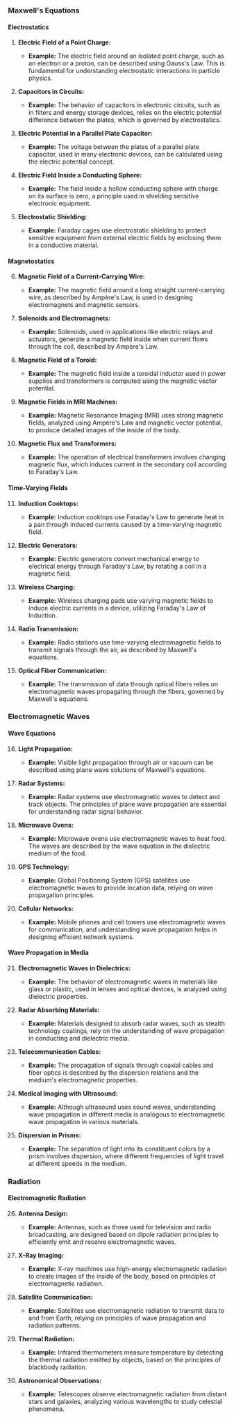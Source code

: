 ### Maxwell's Equations

#### **Electrostatics**

1. **Electric Field of a Point Charge:**
   - **Example:** The electric field around an isolated point charge, such as an electron or a proton, can be described using Gauss's Law. This is fundamental for understanding electrostatic interactions in particle physics.

2. **Capacitors in Circuits:**
   - **Example:** The behavior of capacitors in electronic circuits, such as in filters and energy storage devices, relies on the electric potential difference between the plates, which is governed by electrostatics.

3. **Electric Potential in a Parallel Plate Capacitor:**
   - **Example:** The voltage between the plates of a parallel plate capacitor, used in many electronic devices, can be calculated using the electric potential concept.

4. **Electric Field Inside a Conducting Sphere:**
   - **Example:** The field inside a hollow conducting sphere with charge on its surface is zero, a principle used in shielding sensitive electronic equipment.

5. **Electrostatic Shielding:**
   - **Example:** Faraday cages use electrostatic shielding to protect sensitive equipment from external electric fields by enclosing them in a conductive material.

#### **Magnetostatics**

6. **Magnetic Field of a Current-Carrying Wire:**
   - **Example:** The magnetic field around a long straight current-carrying wire, as described by Ampère's Law, is used in designing electromagnets and magnetic sensors.

7. **Solenoids and Electromagnets:**
   - **Example:** Solenoids, used in applications like electric relays and actuators, generate a magnetic field inside when current flows through the coil, described by Ampère's Law.

8. **Magnetic Field of a Toroid:**
   - **Example:** The magnetic field inside a toroidal inductor used in power supplies and transformers is computed using the magnetic vector potential.

9. **Magnetic Fields in MRI Machines:**
   - **Example:** Magnetic Resonance Imaging (MRI) uses strong magnetic fields, analyzed using Ampère's Law and magnetic vector potential, to produce detailed images of the inside of the body.

10. **Magnetic Flux and Transformers:**
    - **Example:** The operation of electrical transformers involves changing magnetic flux, which induces current in the secondary coil according to Faraday's Law.

#### **Time-Varying Fields**

11. **Induction Cooktops:**
    - **Example:** Induction cooktops use Faraday's Law to generate heat in a pan through induced currents caused by a time-varying magnetic field.

12. **Electric Generators:**
    - **Example:** Electric generators convert mechanical energy to electrical energy through Faraday's Law, by rotating a coil in a magnetic field.

13. **Wireless Charging:**
    - **Example:** Wireless charging pads use varying magnetic fields to induce electric currents in a device, utilizing Faraday's Law of Induction.

14. **Radio Transmission:**
    - **Example:** Radio stations use time-varying electromagnetic fields to transmit signals through the air, as described by Maxwell's equations.

15. **Optical Fiber Communication:**
    - **Example:** The transmission of data through optical fibers relies on electromagnetic waves propagating through the fibers, governed by Maxwell's equations.

### Electromagnetic Waves

#### **Wave Equations**

16. **Light Propagation:**
    - **Example:** Visible light propagation through air or vacuum can be described using plane wave solutions of Maxwell's equations.

17. **Radar Systems:**
    - **Example:** Radar systems use electromagnetic waves to detect and track objects. The principles of plane wave propagation are essential for understanding radar signal behavior.

18. **Microwave Ovens:**
    - **Example:** Microwave ovens use electromagnetic waves to heat food. The waves are described by the wave equation in the dielectric medium of the food.

19. **GPS Technology:**
    - **Example:** Global Positioning System (GPS) satellites use electromagnetic waves to provide location data, relying on wave propagation principles.

20. **Cellular Networks:**
    - **Example:** Mobile phones and cell towers use electromagnetic waves for communication, and understanding wave propagation helps in designing efficient network systems.

#### **Wave Propagation in Media**

21. **Electromagnetic Waves in Dielectrics:**
    - **Example:** The behavior of electromagnetic waves in materials like glass or plastic, used in lenses and optical devices, is analyzed using dielectric properties.

22. **Radar Absorbing Materials:**
    - **Example:** Materials designed to absorb radar waves, such as stealth technology coatings, rely on the understanding of wave propagation in conducting and dielectric media.

23. **Telecommunication Cables:**
    - **Example:** The propagation of signals through coaxial cables and fiber optics is described by the dispersion relations and the medium's electromagnetic properties.

24. **Medical Imaging with Ultrasound:**
    - **Example:** Although ultrasound uses sound waves, understanding wave propagation in different media is analogous to electromagnetic wave propagation in various materials.

25. **Dispersion in Prisms:**
    - **Example:** The separation of light into its constituent colors by a prism involves dispersion, where different frequencies of light travel at different speeds in the medium.

### Radiation

#### **Electromagnetic Radiation**

26. **Antenna Design:**
    - **Example:** Antennas, such as those used for television and radio broadcasting, are designed based on dipole radiation principles to efficiently emit and receive electromagnetic waves.

27. **X-Ray Imaging:**
    - **Example:** X-ray machines use high-energy electromagnetic radiation to create images of the inside of the body, based on principles of electromagnetic radiation.

28. **Satellite Communication:**
    - **Example:** Satellites use electromagnetic radiation to transmit data to and from Earth, relying on principles of wave propagation and radiation patterns.

29. **Thermal Radiation:**
    - **Example:** Infrared thermometers measure temperature by detecting the thermal radiation emitted by objects, based on the principles of blackbody radiation.

30. **Astronomical Observations:**
    - **Example:** Telescopes observe electromagnetic radiation from distant stars and galaxies, analyzing various wavelengths to study celestial phenomena.
